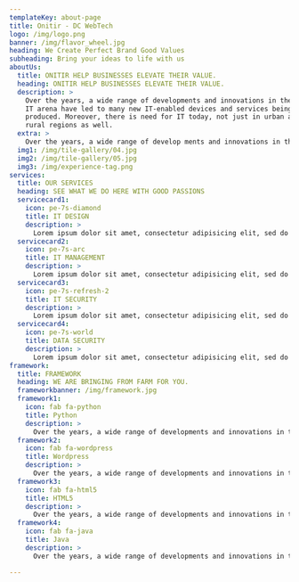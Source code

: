 ```yaml
---
templateKey: about-page
title: Onitir - DC WebTech
logo: /img/logo.png
banner: /img/flavor_wheel.jpg
heading: We Create Perfect Brand Good Values
subheading: Bring your ideas to life with us
aboutUs:
  title: ONITIR HELP BUSINESSES ELEVATE THEIR VALUE.
  heading: ONITIR HELP BUSINESSES ELEVATE THEIR VALUE.
  description: >
    Over the years, a wide range of developments and innovations in the global
    IT arena have led to many new IT-enabled devices and services being
    produced. Moreover, there is need for IT today, not just in urban areas but
    rural regions as well.
  extra: >
    Over the years, a wide range of develop ments and innovations in the global IT arena have led to many new IT-enabled devices and services being produced.  
  img1: /img/tile-gallery/04.jpg
  img2: /img/tile-gallery/05.jpg
  img3: /img/experience-tag.png
services:
  title: OUR SERVICES
  heading: SEE WHAT WE DO HERE WITH GOOD PASSIONS
  servicecard1:
    icon: pe-7s-diamond
    title: IT DESIGN
    description: >
      Lorem ipsum dolor sit amet, consectetur adipisicing elit, sed do eiusmod tempor incid.
  servicecard2:
    icon: pe-7s-arc
    title: IT MANAGEMENT
    description: >
      Lorem ipsum dolor sit amet, consectetur adipisicing elit, sed do eiusmod tempor incid.
  servicecard3:
    icon: pe-7s-refresh-2
    title: IT SECURITY
    description: >
      Lorem ipsum dolor sit amet, consectetur adipisicing elit, sed do eiusmod tempor incid.
  servicecard4:
    icon: pe-7s-world
    title: DATA SECURITY
    description: >
      Lorem ipsum dolor sit amet, consectetur adipisicing elit, sed do eiusmod tempor incid.
framework:
  title: FRAMEWORK
  heading: WE ARE BRINGING FROM FARM FOR YOU.
  frameworkbanner: /img/framework.jpg
  framework1:
    icon: fab fa-python
    title: Python
    description: >
      Over the years, a wide range of developments and innovations in the global IT arena have led to many new IT-enabled devices and services being produced. Moreover, there is need for IT today, not just in urban areas but rural regions as well.
  framework2:
    icon: fab fa-wordpress
    title: Wordpress
    description: >
      Over the years, a wide range of developments and innovations in the global IT arena have led to many new IT-enabled devices and services being produced. Moreover, there is need for IT today, not just in urban areas but rural regions as well.
  framework3:
    icon: fab fa-html5
    title: HTML5
    description: >
      Over the years, a wide range of developments and innovations in the global IT arena have led to many new IT-enabled devices and services being produced. Moreover, there is need for IT today, not just in urban areas but rural regions as well.
  framework4:
    icon: fab fa-java
    title: Java
    description: >
      Over the years, a wide range of developments and innovations in the global IT arena have led to many new IT-enabled devices and services being produced. Moreover, there is need for IT today, not just in urban areas but rural regions as well.

---
```

